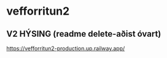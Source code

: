 # vefforritun2

## V2 HÝSING (readme delete-aðist óvart)
https://vefforritun2-production.up.railway.app/

